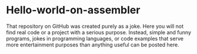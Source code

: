 # Hello-world-on-assembler
That repository on GitHub was created purely as a joke. Here you will not find real code or a project with a serious purpose. Instead, simple and funny programs, jokes in programming languages, or code examples that serve more entertainment purposes than anything useful can be posted here.
